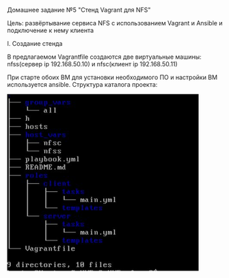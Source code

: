 Домашнее задание №5 "Стенд Vagrant для NFS"

Цель: развёртывание сервиса NFS с использованием Vagrant и Ansible и подключение к нему клиента

I. Создание стенда

В предлагаемом Vagrantfile создаются две виртуальные машины: nfss(сервер ip 192.168.50.10) и nfsc(клиент ip 192.168.50.11)

При старте обоих ВМ для установки необходимого ПО и настройки ВМ используется ansible.
Структура каталога проекта:

![Вывод команды tree](https://github.com/DmitryV81/HW5_nfs_v2/blob/main/ansible.JPG)
